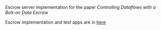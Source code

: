 Escrow server implementation for the paper *Controlling Dataflows with a Bolt-on Data Escrow*

Escrow implementation and test apps are in [here](https://anonymous.4open.science/r/EscrowApp/)
